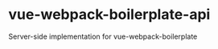 vue-webpack-boilerplate-api
======================

Server-side implementation for vue-webpack-boilerplate
